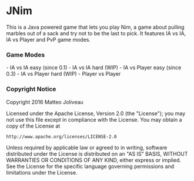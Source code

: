 # JNim

This is a Java powered game that lets you play Nim, a game about pulling marbles out of a sack and try not to be the last to pick.
It features IA vs IA, IA vs Player and PvP game modes.

<h3>Game Modes</h3>
- IA vs IA easy (since 0.1)
- IA vs IA hard (WIP)
- IA vs Player easy (since 0.3)
- IA vs Player hard (WIP)
- Player vs Player 

<h3>Copyright Notice</h3>
Copyright 2016 Matteo Joliveau

Licensed under the Apache License, Version 2.0 (the "License");
you may not use this file except in compliance with the License.
You may obtain a copy of the License at

    http://www.apache.org/licenses/LICENSE-2.0

Unless required by applicable law or agreed to in writing, software
distributed under the License is distributed on an "AS IS" BASIS,
WITHOUT WARRANTIES OR CONDITIONS OF ANY KIND, either express or implied.
See the License for the specific language governing permissions and
limitations under the License.
